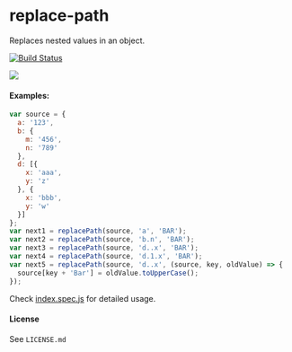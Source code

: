 # replace-path

Replaces nested values in an object.

[![Build Status](https://travis-ci.org/lusentis/replace-path.svg?branch=master)](https://travis-ci.org/lusentis/replace-path)

[![](https://nodei.co/npm/replace-path.png?compact=true)]()

#### Examples:

```js
var source = {
  a: '123',
  b: {
    m: '456',
    n: '789'
  },
  d: [{
    x: 'aaa',
    y: 'z'
  }, {
    x: 'bbb',
    y: 'w'
  }]
};
var next1 = replacePath(source, 'a', 'BAR');
var next2 = replacePath(source, 'b.n', 'BAR');
var next3 = replacePath(source, 'd..x', 'BAR');
var next4 = replacePath(source, 'd.1.x', 'BAR');
var next5 = replacePath(source, 'd..x', (source, key, oldValue) => {
  source[key + 'Bar'] = oldValue.toUpperCase();
});
```

Check [index.spec.js](index.spec.js) for detailed usage.

#### License

See `LICENSE.md`
